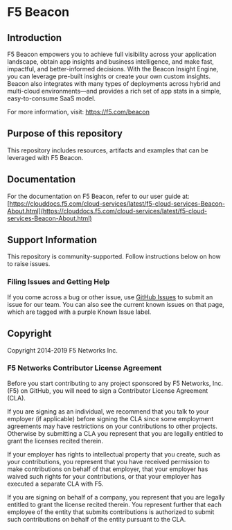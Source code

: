 # F5 Beacon



## Introduction

F5 Beacon empowers you to achieve full visibility across your application landscape, obtain app insights and business intelligence, and make fast, impactful, and better-informed decisions. With the Beacon Insight Engine, you can leverage pre-built insights or create your own custom insights. Beacon also integrates with many types of deployments across hybrid and multi-cloud environments—and provides a rich set of app stats in a simple, easy-to-consume SaaS model. 

For more information, visit: https://f5.com/beacon

## Purpose of this repository

This repository includes resources, artifacts and examples that can be leveraged with F5 Beacon. 

## Documentation

For the documentation on F5 Beacon, refer to our user guide at:<br>
[https://clouddocs.f5.com/cloud-services/latest/f5-cloud-services-Beacon-About.html](https://clouddocs.f5.com/cloud-services/latest/f5-cloud-services-Beacon-About.html)


## Support Information

This repository is community-supported. Follow instructions below on how to raise issues.

### Filing Issues and Getting Help

If you come across a bug or other issue, use [GitHub Issues](https://github.com/f5devcentral/f5-beacon/issues) to submit an issue for our team.  You can also see the current known issues on that page, which are tagged with a purple Known Issue label.  

## Copyright

Copyright 2014-2019 F5 Networks Inc.

### F5 Networks Contributor License Agreement

Before you start contributing to any project sponsored by F5 Networks, Inc. (F5) on GitHub, you will need to sign a Contributor License Agreement (CLA).  

If you are signing as an individual, we recommend that you talk to your employer (if applicable) before signing the CLA since some employment agreements may have restrictions on your contributions to other projects. Otherwise by submitting a CLA you represent that you are legally entitled to grant the licenses recited therein.  

If your employer has rights to intellectual property that you create, such as your contributions, you represent that you have received permission to make contributions on behalf of that employer, that your employer has waived such rights for your contributions, or that your employer has executed a separate CLA with F5.

If you are signing on behalf of a company, you represent that you are legally entitled to grant the license recited therein. You represent further that each employee of the entity that submits contributions is authorized to submit such contributions on behalf of the entity pursuant to the CLA.

